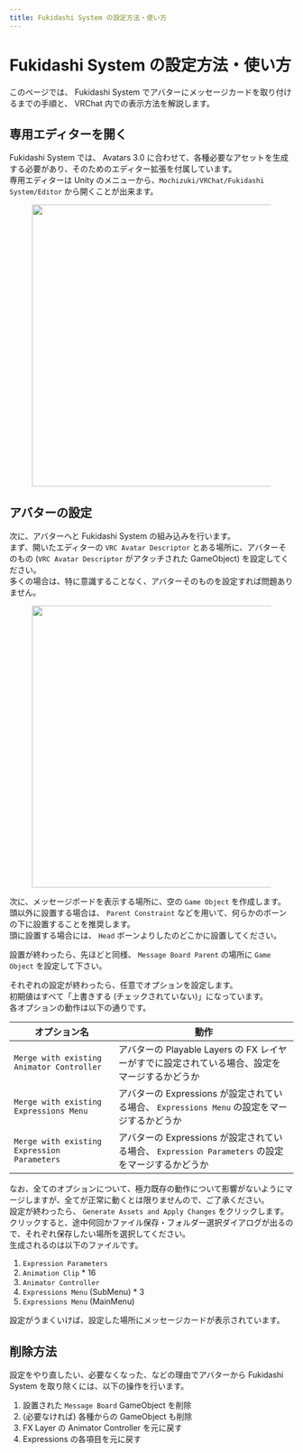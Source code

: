 ```yaml
---
title: Fukidashi System の設定方法・使い方
---
```


# Fukidashi System の設定方法・使い方

このページでは、 Fukidashi System でアバターにメッセージカードを取り付けるまでの手順と、 VRChat 内での表示方法を解説します。

## 専用エディターを開く

Fukidashi System では、 Avatars 3.0 に合わせて、各種必要なアセットを生成する必要があり、そのためのエディター拡張を付属しています。  
専用エディターは Unity のメニューから、`Mochizuki/VRChat/Fukidashi System/Editor` から開くことが出来ます。

<figure>
  <img src="https://assets.mochizuki.moe/docs/fukidashi-system/open-editor.png" width="500px" >
</figure>

## アバターの設定

次に、アバターへと Fukidashi System の組み込みを行います。  
まず、開いたエディターの `VRC Avatar Descriptor` とある場所に、アバターそのもの (`VRC Avatar Descriptor` がアタッチされた GameObject) を設定してください。  
多くの場合は、特に意識することなく、アバターそのものを設定すれば問題ありません。

<figure>
  <img src="https://assets.mochizuki.moe/docs/fukidashi-system/configure-avatar.png" width="500px" >
</figure>

次に、メッセージボードを表示する場所に、空の `Game Object` を作成します。  
頭以外に設置する場合は、 `Parent Constraint` などを用いて、何らかのボーンの下に設置することを推奨します。  
頭に設置する場合には、 `Head` ボーンよりしたのどこかに設置してください。

設置が終わったら、先ほどと同様、 `Message Board Parent` の場所に `Game Object` を設定して下さい。

それぞれの設定が終わったら、任意でオプションを設定します。  
初期値はすべて「上書きする (チェックされていない)」になっています。  
各オプションの動作は以下の通りです。

| オプション名                                | 動作                                                                                             |
| ------------------------------------------- | ------------------------------------------------------------------------------------------------ |
| `Merge with existing Animator Controller`   | アバターの Playable Layers の FX レイヤーがすでに設定されている場合、設定をマージするかどうか    |
| `Merge with existing Expressions Menu`      | アバターの Expressions が設定されている場合、 `Expressions Menu` の設定をマージするかどうか      |
| `Merge with existing Expression Parameters` | アバターの Expressions が設定されている場合、 `Expression Parameters` の設定をマージするかどうか |

なお、全てのオプションについて、極力既存の動作について影響がないようにマージしますが、全てが正常に動くとは限りませんので、ご了承ください。  
設定が終わったら、 `Generate Assets and Apply Changes` をクリックします。  
クリックすると、途中何回かファイル保存・フォルダー選択ダイアログが出るので、それぞれ保存したい場所を選択してください。  
生成されるのは以下のファイルです。

1. `Expression Parameters`
2. `Animation Clip` \* 16
3. `Animator Controller`
4. `Expressions Menu` (SubMenu) \* 3
5. `Expressions Menu` (MainMenu)

設定がうまくいけば、設定した場所にメッセージカードが表示されています。

## 削除方法

設定をやり直したい、必要なくなった、などの理由でアバターから Fukidashi System を取り除くには、以下の操作を行います。

1. 設置された `Message Board` GameObject を削除
2. (必要なければ) 各種からの GameObject も削除
3. FX Layer の Animator Controller を元に戻す
4. Expressions の各項目を元に戻す
